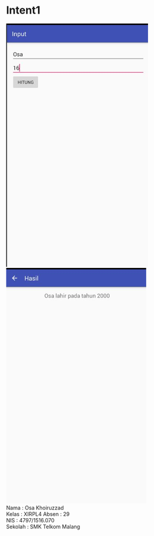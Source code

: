 # Intent1
![Screenshot](https://github.com/osakhoiruzzadxirpl4029/Intent1/blob/master/INPUT.JPG)
![Screenshot](https://github.com/osakhoiruzzadxirpl4029/Intent1/blob/master/HASIL.JPG)
<br>Nama : Osa Khoiruzzad <br>
Kelas : XIRPL4 Absen : 29 <br>NIS : 4797/1516.070 <br>Sekolah : SMK Telkom Malang

